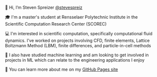👋 Hi, I’m Steven Spreizer [@stevespreiz](https://github.com/stevespreiz)

🎓 I'm a master's student at Rensselaer Polytechnic Institute in the Scientific Computation Research Center (SCOREC)

💻 I'm interested in scientific computation, specifically computational fluid dynamics. I've worked on projects involving CFD, finite elements, Lattice Boltzmann Method (LBM), finite differences, and particle-in-cell methods

🏫 I also have studied machine learning and am looking to get involved in projects in ML which can relate to the engineering applications I enjoy

🔗 You can learn more about me on my [GitHub Pages site](https://stevespreiz.github.io)


<!---
stevespreiz/stevespreiz is a ✨ special ✨ repository because its `README.md` (this file) appears on your GitHub profile.
You can click the Preview link to take a look at your changes.
--->
